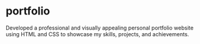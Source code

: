 # portfolio
Developed a professional and visually appealing personal portfolio website using HTML and CSS to showcase my skills, projects, and achievements. 
